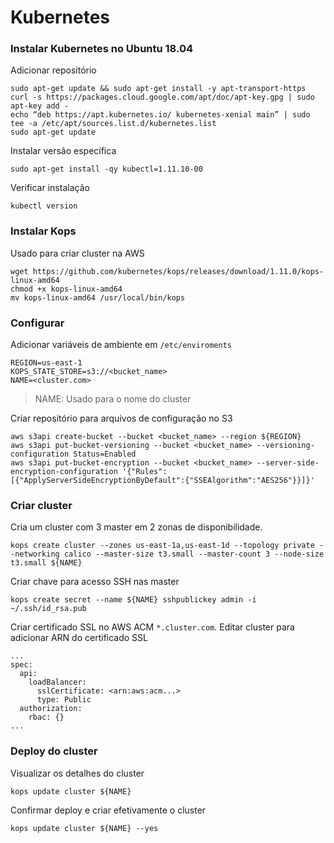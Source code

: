# Kubernetes

### Instalar Kubernetes no Ubuntu 18.04

Adicionar repositório
```
sudo apt-get update && sudo apt-get install -y apt-transport-https
curl -s https://packages.cloud.google.com/apt/doc/apt-key.gpg | sudo apt-key add -
echo “deb https://apt.kubernetes.io/ kubernetes-xenial main” | sudo tee -a /etc/apt/sources.list.d/kubernetes.list
sudo apt-get update
```
Instalar versão específica
```
sudo apt-get install -qy kubectl=1.11.10-00
```
Verificar instalação
```
kubectl version
```
### Instalar Kops
Usado para criar cluster na AWS
```
wget https://github.com/kubernetes/kops/releases/download/1.11.0/kops-linux-amd64
chmod +x kops-linux-amd64
mv kops-linux-amd64 /usr/local/bin/kops
```
### Configurar
Adicionar variáveis de ambiente em `/etc/enviroments`

```
REGION=us-east-1
KOPS_STATE_STORE=s3://<bucket_name>
NAME=<cluster.com>
```
>NAME: Usado para o nome do cluster

Criar repositório para arquivos de configuração no S3
```
aws s3api create-bucket --bucket <bucket_name> --region ${REGION}
aws s3api put-bucket-versioning --bucket <bucket_name> --versioning-configuration Status=Enabled
aws s3api put-bucket-encryption --bucket <bucket_name> --server-side-encryption-configuration '{"Rules":[{"ApplyServerSideEncryptionByDefault":{"SSEAlgorithm":"AES256"}}]}'
```

### Criar cluster
Cria um cluster com 3 master em 2 zonas de disponibilidade.  
```
kops create cluster --zones us-east-1a,us-east-1d --topology private --networking calico --master-size t3.small --master-count 3 --node-size t3.small ${NAME}
```
Criar chave para acesso SSH nas master
```
kops create secret --name ${NAME} sshpublickey admin -i ~/.ssh/id_rsa.pub
```
Criar certificado SSL no AWS ACM `*.cluster.com`. Editar cluster para adicionar ARN do certificado SSL
```
...
spec:
  api:
    loadBalancer:
      sslCertificate: <arn:aws:acm...>
      type: Public
  authorization:
    rbac: {}
...
```

### Deploy do cluster
Visualizar os detalhes do cluster
```
kops update cluster ${NAME}
```
Confirmar deploy e criar efetivamente o cluster

```
kops update cluster ${NAME} --yes
```
